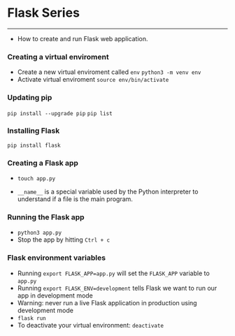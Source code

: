 # Flask Series
----
- How to create and run Flask web application.

### Creating a virtual enviroment
- Create a new virtual enviroment called `env`
`python3 -m venv env`
- Activate virtual enviroment
`source env/bin/activate`

### Updating pip
`pip install --upgrade pip`
`pip list`

### Installing Flask
`pip install flask`

### Creating a Flask app
- `touch app.py`

- `__name__` is a special variable used by the Python interpreter to understand if a file is the main program.

### Running the Flask app
- `python3 app.py`
- Stop the app by hitting `Ctrl + c`

### Flask environment variables
- Running `export FLASK_APP=app.py` will set the `FLASK_APP` variable to `app.py`
- Running `export FLASK_ENV=development` tells Flask we want to run our app in development mode
- Warning: never run a live Flask application in production using development mode
- `flask run`
- To deactivate your virtual environment: `deactivate`